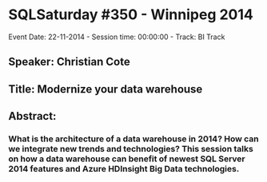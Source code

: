 # SQLSaturday #350 - Winnipeg 2014
Event Date: 22-11-2014 - Session time: 00:00:00 - Track: BI Track
## Speaker: Christian Cote
## Title: Modernize your data warehouse
## Abstract:
### What is the architecture of a data warehouse in 2014? How can we integrate new trends and technologies? This session talks on how a data warehouse can benefit of newest SQL Server 2014 features and Azure HDInsight Big Data technologies.
